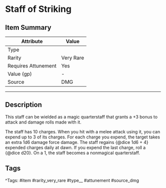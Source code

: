 # Staff of Striking

## Item Summary

| Attribute            | Value                        |
|----------------------|------------------------------|
| Type                 |   |
| Rarity               | Very Rare             |
| Requires Attunement  | Yes                |
| Value (gp)           | -    |
| Source               | DMG |

---

## Description

This staff can be wielded as a magic quarterstaff that grants a +3 bonus to attack and damage rolls made with it.

The staff has 10 charges. When you hit with a melee attack using it, you can expend up to 3 of its charges. For each charge you expend, the target takes an extra 1d6 damage force damage. The staff regains {@dice 1d6 + 4} expended charges daily at dawn. If you expend the last charge, roll a {@dice d20}. On a 1, the staff becomes a nonmagical quarterstaff.

## Tags

^Tags: #item #rarity_very_rare #type__ #attunement #source_dmg